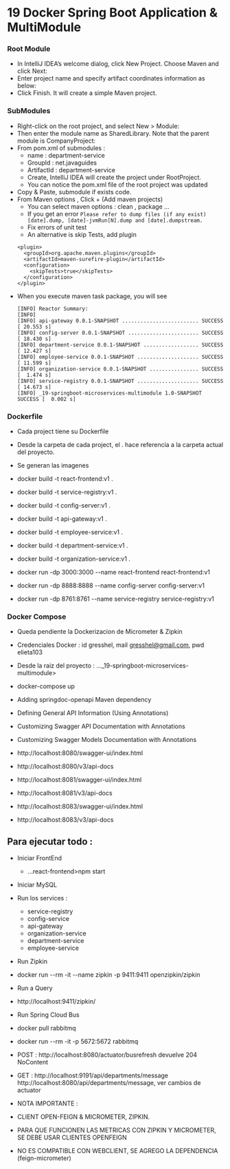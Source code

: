 # 19 Docker Spring Boot Application & MultiModule


### Root Module
- In IntelliJ IDEA’s welcome dialog, click New Project. Choose Maven and click Next:
- Enter project name and specify artifact coordinates information as below:
- Click Finish. It will create a simple Maven project.

### SubModules
- Right-click on the root project, and select New > Module:
- Then enter the module name as SharedLibrary. Note that the parent module is CompanyProject:
- From pom.xml of submodules :
  - name       : department-service
  - GroupId    : net.javaguides
  - ArtifactId : department-service
  - Create, IntelliJ IDEA will create the  project under RootProject.
  - You can notice the pom.xml file of the root project was updated
- Copy & Paste, submodule if exists code.
- From Maven options , Click + (Add maven projects)
  - You can select maven options : clean , package ...
  - If you get an error
  ```Please refer to dump files (if any exist) [date].dump, [date]-jvmRun[N].dump and [date].dumpstream.```
  - Fix errors of unit test
  - An alternative is skip Tests, add plugin
  ```
  <plugin>
    <groupId>org.apache.maven.plugins</groupId>
    <artifactId>maven-surefire-plugin</artifactId>
    <configuration>
      <skipTests>true</skipTests>
    </configuration>
  </plugin>
  ```
- When you execute maven task package, you will see 
  ```
  [INFO] Reactor Summary:
  [INFO]
  [INFO] api-gateway 0.0.1-SNAPSHOT ......................... SUCCESS [ 20.553 s]
  [INFO] config-server 0.0.1-SNAPSHOT ....................... SUCCESS [ 18.430 s]
  [INFO] department-service 0.0.1-SNAPSHOT .................. SUCCESS [ 12.427 s]
  [INFO] employee-service 0.0.1-SNAPSHOT .................... SUCCESS [ 11.599 s]
  [INFO] organization-service 0.0.1-SNAPSHOT ................ SUCCESS [  1.474 s]
  [INFO] service-registry 0.0.1-SNAPSHOT .................... SUCCESS [ 14.673 s]
  [INFO] _19-springboot-microservices-multimodule 1.0-SNAPSHOT SUCCESS [  0.002 s]
  ```

### Dockerfile 
- Cada project tiene su Dockerfile
- Desde la carpeta de cada project, el . hace referencia a la carpeta actual del proyecto.
- Se generan las imagenes

- docker build -t react-frontend:v1 .
- docker build -t service-registry:v1 .
- docker build -t config-server:v1 .
- docker build -t api-gateway:v1 .
- docker build -t employee-service:v1 .
- docker build -t department-service:v1 .
- docker build -t organization-service:v1 .


- docker run -dp 3000:3000 --name react-frontend react-frontend:v1
- docker run -dp 8888:8888 --name config-server config-server:v1
- docker run -dp 8761:8761 --name service-registry service-registry:v1

### Docker Compose
- Queda pendiente la Dockerizacion de Micrometer & Zipkin
- Credenciales Docker : id gresshel, mail gresshel@gmail.com, pwd elieta103
- Desde la raiz del proyecto : ...\_19-springboot-microservices-multimodule>
- docker-compose up







- Adding springdoc-openapi Maven dependency
- Defining General API Information (Using Annotations)
- Customizing Swagger API Documentation with Annotations
- Customizing Swagger Models Documentation with Annotations

- http://localhost:8080/swagger-ui/index.html
- http://localhost:8080/v3/api-docs
- http://localhost:8081/swagger-ui/index.html
- http://localhost:8081/v3/api-docs
- http://localhost:8083/swagger-ui/index.html
- http://localhost:8083/v3/api-docs

## Para ejecutar todo :
- Iniciar FrontEnd
  - ...react-frontend>npm start
- Iniciar MySQL
- Run los services :
  - service-registry
  - config-service
  - api-gateway
  - organization-service
  - department-service
  - employee-service
  
- Run Zipkin
- docker run --rm -it --name zipkin -p 9411:9411 openzipkin/zipkin
- Run a Query
- http://localhost:9411/zipkin/

- Run Spring Cloud Bus
- docker pull rabbitmq
- docker run --rm -it -p 5672:5672 rabbitmq
- POST : http://localhost:8080/actuator/busrefresh  devuelve 204 NoContent
- GET  : http://localhost:9191/api/departments/message  http://localhost:8080/api/departments/message, ver cambios de actuator


- NOTA IMPORTANTE :
- CLIENT OPEN-FEIGN & MICROMETER, ZIPKIN.  
- PARA QUE FUNCIONEN LAS METRICAS CON ZIPKIN Y MICROMETER, SE DEBE USAR CLIENTES OPENFEIGN
- NO ES COMPATIBLE CON WEBCLIENT, SE AGREGO LA DEPENDENCIA (feign-micrometer)

